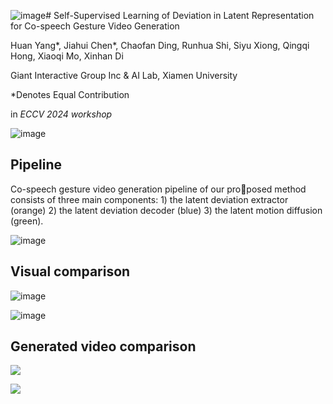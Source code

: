![image](https://github.com/user-attachments/assets/77a9b642-f41b-401a-85a4-601f4ca9754e)# Self-Supervised Learning of Deviation in Latent Representation for Co-speech Gesture Video Generation

Huan Yang*, Jiahui Chen*, Chaofan Ding, Runhua Shi, Siyu Xiong, Qingqi Hong, Xiaoqi Mo, Xinhan Di

Giant Interactive Group Inc & AI Lab, Xiamen University

*Denotes Equal Contribution

in _ECCV 2024 workshop_

![image](https://github.com/user-attachments/assets/c49ae05a-b3f2-4ef8-8524-b43410e7fc69)

## Pipeline

 Co-speech gesture video generation pipeline of our proposed method consists of three main components: 1) the latent deviation extractor (orange) 2) the latent deviation decoder (blue) 3) the latent motion diffusion (green).

![image](https://github.com/user-attachments/assets/5723b685-2fb8-4ecf-ab7c-309f83bb07b7)

## Visual comparison

![image](https://github.com/user-attachments/assets/9a7cfca4-d46b-4fc4-9df2-fd9d9e2aceed)

![image](https://github.com/user-attachments/assets/db1292fc-55db-4be7-ae59-74d8cdd86dfd)

## Generated video comparison

[![](https://i.ytimg.com/vi/HPRfwyL4vMc/maxresdefault.jpg)](https://youtu.be/HPRfwyL4vMc "")

[![](https://i.ytimg.com/vi/U8i7QRGOQGo/maxresdefault.jpg)](https://youtu.be/U8i7QRGOQGo "")
